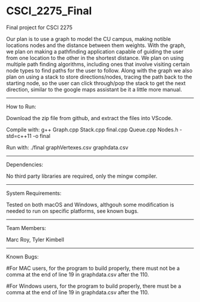 # CSCI_2275_Final
Final project for CSCI 2275 

Our plan is to use a graph to model the CU campus, making notible locations nodes and the distance between them weights. With the graph, we plan on making a pathfinding application capable of guiding the user from one location to the other in the shortest distance. We plan on using multiple path finding algorithms, including ones that involve visiting certain node types to find paths for the user to follow. Along with the graph we also plan on using a stack to store directions/nodes, tracing the path back to the starting node, so the user can click through/pop the stack to get the next direction, similar to the google maps assistant be it a little more manual.

----------------------------------------

How to Run:

Download the zip file from github, and extract the files into VScode.

Compile with: g++ Graph.cpp Stack.cpp final.cpp Queue.cpp Nodes.h -std=c++11 -o final 

Run with: ./final graphVertexes.csv graphdata.csv
	
----------------------------------------
  
Dependencies:

No third party libraries are required,  only the mingw compiler. 
  
----------------------------------------
System Requirements: 

Tested on both macOS and Windows, althgouh some modification is needed to run on specific platforms, see known bugs. 

----------------------------------------
Team Members:

Marc Roy, Tyler Kimbell

----------------------------------------
Known Bugs:

  #For MAC users, for the program to build properly, there must not be a comma at the end of line 19 in graphdata.csv after the 110.
  
  #For Windows users, for the program to build properly, there must be a comma at the end of line 19 in graphdata.csv after the 110.

